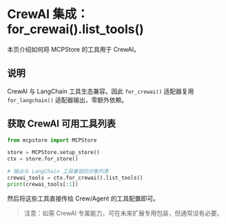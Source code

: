 # CrewAI 集成：for_crewai().list_tools()

本页介绍如何将 MCPStore 的工具用于 CrewAI。

## 说明

CrewAI 与 LangChain 工具生态兼容。因此 `for_crewai()` 适配器复用 `for_langchain()` 适配器输出，零额外依赖。

## 获取 CrewAI 可用工具列表

```python
from mcpstore import MCPStore

store = MCPStore.setup_store()
ctx = store.for_store()

# 输出与 LangChain 工具兼容的对象列表
crewai_tools = ctx.for_crewai().list_tools()
print(crewai_tools[:1])
```

然后将这些工具直接传给 Crew/Agent 的工具配置即可。

> 注意：如需 CrewAI 专属能力，可在未来扩展专用包装，但通常没有必要。

